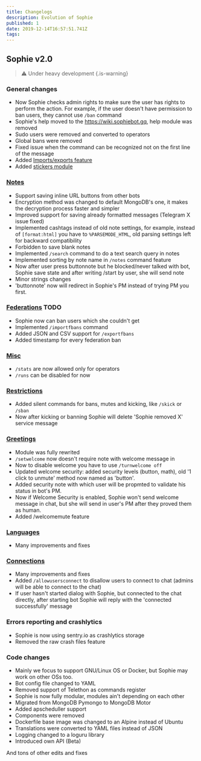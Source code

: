 ```yaml
---
title: Changelogs
description: Evolution of Sophie
published: 1
date: 2019-12-14T16:57:51.741Z
tags: 
---
```


## Sophie v2.0
> :warning: Under heavy development
{.is-warning}

### General changes
- Now Sophie checks admin rights to make sure the user has  rights to perform the action. For example, if the user doesn't have permission to ban users, they cannot use `/ban` command
- Sophie's help moved to the https://wiki.sophiebot.gq, help module was removed
- Sudo users were removed and converted to operators
- Global bans were removed
- Fixed issue when the command can be recognized not on the first line of the message
- Added [Imports/exports feature](/imports_exports)
- Added [stickers module](/stickers)

### [Notes](/notes)
- Support saving inline URL buttons from other bots
- Encryption method was changed to default MongoDB's one, it makes the decryption process faster and simpler
- Improved support for saving already formatted messages (Telegram X issue fixed)
- Implemented cashtags instead of old note settings, for example, instead of `[format:html]` you have to `%PARSEMODE_HTML`, old parsing settings left for backward compatibility
- Forbidden to save blank notes
- Implemented `/search` command to do a text search query in notes
- Implemented sorting by note name in `/notes` command feature
- Now after user press buttonnote but he blocked/never talked with bot, Sophie save state and after writing /start by user, she will send note
- Minor strings changes
- 'buttonnote' now will redirect in Sophie's PM instead of trying PM you first.

### [Federations](/feds) TODO
- Sophie now can ban users which she couldn't get
- Implemented `/importfbans` command
- Added JSON and CSV support for `/exportfbans`
- Added timestamp for every federation ban

### [Misc](/misc)
- `/stats` are now allowed only for operators
- `/runs` can be disabled for now

### [Restrictions](/restriction)
- Added silent commands for bans, mutes and kicking, like `/skick` or `/sban`
- Now after kicking or banning Sophie will delete 'Sophie removed X' service message

### [Greetings](/greetings)
- Module was fully rewrited
- `/setwelcome` now doesn't require note with welcome message in
- Now to disable welcome you have to use `/turnwelcome off`
- Updated welcome security: added security levels (button, math), old '1 click to unmute' method now named as 'button'.
- Added security note with which user will be propmted to validate his status in bot's PM.
- Now if Welcome Security is enabled, Sophie won't send welcome message in chat, but she will send in user's PM after they proved them as human.
- Added /welcomemute feature

### [Languages](/languages)
- Many improvements and fixes

### [Connections](/connections)
- Many improvements and fixes
- Added `/allowusersconnect` to disallow users to connect to chat (admins will be able to connect to the chat)
- If user hasn't started dialog with Sophie, but connected to the chat directly, after starting bot Sophie will reply with the 'connected successfully' message

### Errors reporting and crashlytics
- Sophie is now using sentry.io as crashlytics storage
- Removed the raw crash files feature

### Code changes
- Mainly we focus to support GNU/Linux OS or Docker, but Sophie may work on other OSs too.
- Bot config file changed to YAML
- Removed support of Telethon as commands register
- Sophie is now fully modular, modules ain't depending on each other
- Migrated from MongoDB Pymongo to MongoDB Motor
- Added apscheduller support
- Components were removed
- Dockerfile base image was changed to an Alpine instead of Ubuntu
- Translations were converted to YAML files instead of JSON
- Logging changed to a loguru library
- Introduced own API (Beta)

And tons of other edits and fixes